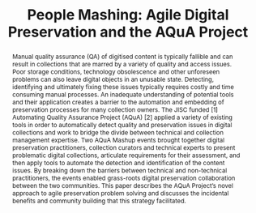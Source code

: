---
abstract: Manual quality assurance (QA) of digitised content is typically fallible
  and can result in collections that are marred by a variety of quality and access
  issues. Poor storage conditions, technology obsolescence and other unforeseen problems
  can also leave digital objects in an unusable state. Detecting, identifying and
  ultimately fixing these issues typically requires costly and time consuming manual
  processes. An inadequate understanding of potential tools and their application
  creates a barrier to the automation and embedding of preservation processes for
  many collection owners. The JISC funded [1] Automating Quality Assurance Project
  (AQuA) [2] applied a variety of existing tools in order to automatically detect
  quality and preservation issues in digital collections and work to bridge the divide
  between technical and collection management expertise. Two AQuA Mashup events brought
  together digital preservation practitioners, collection curators and technical experts
  to present problematic digital collections, articulate requirements for their assessment,
  and then apply tools to automate the detection and identification of the content
  issues. By breaking down the barriers between technical and non-technical practitioners,
  the events enabled grass-roots digital preservation collaboration between the two
  communities. This paper describes the AQuA Project’s novel approach to agile preservation
  problem solving and discusses the incidental benefits and community building that
  this strategy facilitated.
creators:
- Wheatley, Paul
- McGuinness, Rebecca
- Jackson, Andrew N.
- Double, Jodie
- Middleton, Bo
date: null
document_url: https://services.phaidra.univie.ac.at/api/object/o:294255/download
grand_parent: iPRES
institutions: []
keywords:
- singapore
landing_page_url: https://phaidra.univie.ac.at/o:294255
language: eng
layout: publication
license: CC BY-SA 3.0 AT
notes_url: null
parent: iPRES 2011
publication_type: paper
size: 630734
slides_url: null
source_name: iPRES
title: 'People Mashing: Agile Digital Preservation and the AQuA Project'
year: 2011
---